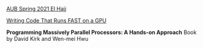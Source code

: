 [AUB Spring 2021 El Hajj](https://youtube.com/playlist?list=PLRRuQYjFhpmubuwx-w8X964ofVkW1T8O4&si=7WiklbXYuEo5GRhC)

[Writing Code That Runs FAST on a GPU](https://youtu.be/8sDg-lD1fZQ?si=ZL8tjY7ysdfyEMhF)

**Programming Massively Parallel Processors: A Hands-on Approach** Book by David Kirk and Wen-mei Hwu